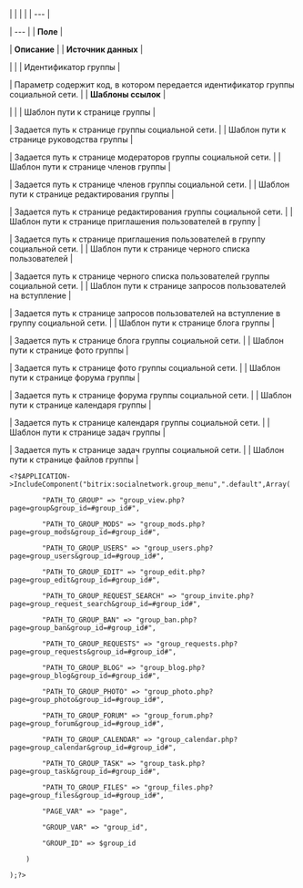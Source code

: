 |  |  |  |
| --- |

| --- |
| **Поле** |

| **Описание** |
| **Источник данных** |

| |
| Идентификатор группы |

| Параметр содержит код, в котором передается идентификатор группы социальной сети. |
| **Шаблоны ссылок** |

| |
| Шаблон пути к странице группы |

| Задается путь к странице группы социальной сети. |
| Шаблон пути к странице руководства группы |

| Задается путь к странице модераторов группы социальной сети. |
| Шаблон пути к странице членов группы |

| Задается путь к странице членов группы социальной сети. |
| Шаблон пути к странице редактирования группы |

| Задается путь к странице редактирования группы социальной сети. |
| Шаблон пути к странице приглашения пользователей в группу |

| Задается путь к странице приглашения пользователей в группу социальной сети. |
| Шаблон пути к странице черного списка пользователей |

| Задается путь к странице черного списка пользователей группы социальной сети. |
| Шаблон пути к странице запросов пользователей на вступление |

| Задается путь к странице запросов пользователей на вступление в группу социальной сети. |
| Шаблон пути к странице блога группы |

| Задается путь к странице блога группы социальной сети. |
| Шаблон пути к странице фото группы |

| Задается путь к странице фото группы социальной сети. |
| Шаблон пути к странице форума группы |

| Задается путь к странице форума группы социальной сети. |
| Шаблон пути к странице календаря группы |

| Задается путь к странице календаря группы социальной сети. |
| Шаблон пути к странице задач группы |

| Задается путь к странице задач группы социальной сети. |
| Шаблон пути к странице файлов группы |

```
<?$APPLICATION->IncludeComponent("bitrix:socialnetwork.group_menu",".default",Array(

        "PATH_TO_GROUP" => "group_view.php?page=group&group_id=#group_id#", 

        "PATH_TO_GROUP_MODS" => "group_mods.php?page=group_mods&group_id=#group_id#", 

        "PATH_TO_GROUP_USERS" => "group_users.php?page=group_users&group_id=#group_id#", 

        "PATH_TO_GROUP_EDIT" => "group_edit.php?page=group_edit&group_id=#group_id#", 

        "PATH_TO_GROUP_REQUEST_SEARCH" => "group_invite.php?page=group_request_search&group_id=#group_id#", 

        "PATH_TO_GROUP_BAN" => "group_ban.php?page=group_ban&group_id=#group_id#", 

        "PATH_TO_GROUP_REQUESTS" => "group_requests.php?page=group_requests&group_id=#group_id#", 

        "PATH_TO_GROUP_BLOG" => "group_blog.php?page=group_blog&group_id=#group_id#", 

        "PATH_TO_GROUP_PHOTO" => "group_photo.php?page=group_photo&group_id=#group_id#", 

        "PATH_TO_GROUP_FORUM" => "group_forum.php?page=group_forum&group_id=#group_id#", 

        "PATH_TO_GROUP_CALENDAR" => "group_calendar.php?page=group_calendar&group_id=#group_id#",

        "PATH_TO_GROUP_TASK" => "group_task.php?page=group_task&group_id=#group_id#",

        "PATH_TO_GROUP_FILES" => "group_files.php?page=group_files&group_id=#group_id#", 

        "PAGE_VAR" => "page", 

        "GROUP_VAR" => "group_id", 

        "GROUP_ID" => $group_id 

    )

);?>


```